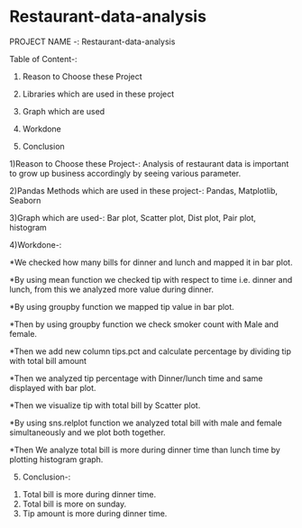 # Restaurant-data-analysis
PROJECT NAME -: Restaurant-data-analysis

Table of Content-:

1) Reason to Choose these Project

2) Libraries which are used in these project

3) Graph which are used

4) Workdone

5) Conclusion

1)Reason to Choose these Project-: Analysis of restaurant data is important to grow up business accordingly by seeing various parameter.

2)Pandas Methods which are used in these project-: Pandas, Matplotlib, Seaborn

3)Graph which are used-: Bar plot, Scatter plot, Dist plot, Pair plot, histogram



4)Workdone-:

*We checked how many bills for dinner and lunch and mapped it in bar plot.

*By using mean function we checked tip with respect to time i.e. dinner and lunch, from this we analyzed more value during dinner.

*By using groupby function we mapped tip value in bar plot.

*Then by using groupby function we check smoker count with Male and female.

*Then we add new column tips.pct and calculate percentage by dividing tip with total bill amount

*Then we analyzed tip percentage with Dinner/lunch time and same displayed with bar plot.
 
*Then we visualize tip with total bill by Scatter plot.

*By using sns.relplot function we analyzed total bill with male and female simultaneously and we plot both together.

*Then We analyze total bill is more during dinner time than lunch time by plotting histogram graph.



5) Conclusion-:

1. Total bill is more during dinner time.
2. Total bill is more on sunday.
3. Tip amount is more during dinner time.
